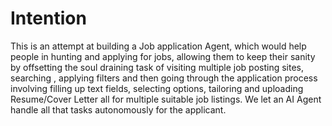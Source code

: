 # Intention
This is an attempt at building a Job application Agent, which would help people in hunting and applying for jobs, allowing them to keep their sanity by offsetting the soul draining task of visiting multiple job posting sites, searching , applying filters and then going through the application process involving filling up text fields, selecting options, tailoring and uploading Resume/Cover Letter all for multiple suitable job listings. We let an AI Agent handle all that tasks autonomously for the applicant.